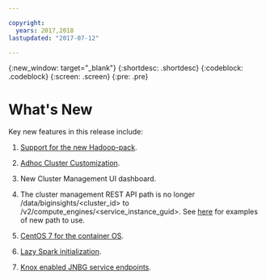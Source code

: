 ```yaml
---

copyright:
  years: 2017,2018
lastupdated: "2017-07-12"

---
```


<!-- Attribute definitions -->
{:new_window: target="_blank"}
{:shortdesc: .shortdesc}
{:codeblock: .codeblock}
{:screen: .screen}
{:pre: .pre}

# What's New

Key new features in this release include:

1) [Support for the new Hadoop-pack](./getting-started.html#software-components-of-the-cluster).

2) [Adhoc Cluster Customization](./customizing-cluster.html#persisted-customization-vs-adhoc-customization).

3) New Cluster Management UI dashboard.

4) The cluster management REST API path is no longer /data/biginsights/&lt;cluster_id&gt; to /v2/compute_engines/&lt;service_instance_guid&gt;. See [here](./customizing-cluster.html#how-to-rerun-the-persisted-registered-during-cluster-creation-customization-script) for examples of new path to use.

5) [CentOS 7 for the container OS](./getting-started.html#operating-system-cent-os-7).

6) [Lazy Spark initialization](./lazy-spark-initialization.html).

7) [Knox enabled JNBG service endpoints](./access-JNBG-service.html).
